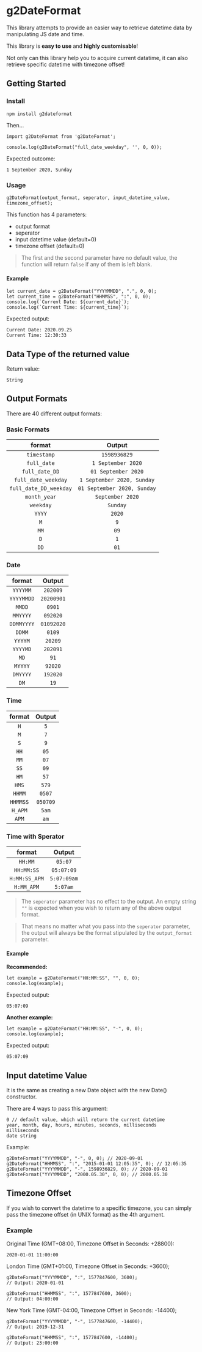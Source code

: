 # g2DateFormat

This library attempts to provide an easier way to retrieve datetime data by manipulating JS date and time.

This library is **easy to use** and **highly customisable**!

Not only can this library help you to acquire current datatime, it can also retrieve specific datetime with timezone offset!


## Getting Started
### Install
```
npm install g2dateformat
```

Then...
```
import g2DateFormat from 'g2DateFormat';

console.log(g2DateFormat("full_date_weekday", '', 0, 0));
```

Expected outcome:
```
1 September 2020, Sunday
```

### Usage
```
g2DateFormat(output_format, seperator, input_datetime_value, timezone_offset);
```

This function has 4 parameters:
* output format
* seperator
* input datetime value (default=0)
* timezone offset (default=0)

> The first and the second parameter have no default value, the function will return `false` if any of them is left blank.

#### Example
```
let current_date = g2DateFormat("YYYYMMDD", ".", 0, 0);
let current_time = g2DateFormat("HHMMSS", ":", 0, 0);
console.log(`Current Date: ${current_date}`);
console.log(`Current Time: ${current_time}`);
```
Expected output:
```
Current Date: 2020.09.25
Current Time: 12:30:33
```

## Data Type of the returned value
Return value:
```
String
```

## Output Formats
There are 40 different output formats:
### Basic Formats

|format|Output|
| :-:	| :-:	|
|`timestamp`|`1598936829`|
|`full_date`|`1 September 2020`|
|`full_date_DD`|`01 September 2020`|
|`full_date_weekday`|`1 September 2020, Sunday`|
|`full_date_DD_weekday`|`01 September 2020, Sunday`|
|`month_year`|`September 2020`|
|`weekday`|`Sunday`|
|`YYYY`|`2020`|
|`M`|`9`|
|`MM`|`09`|
|`D`|`1`|
|`DD`|`01`|

### Date

|format|Output|
|:-:	|:-:	|
|`YYYYMM`|`202009`|
|`YYYYMMDD`|`20200901`|
|`MMDD`|`0901`|
|`MMYYYY`|`092020`|
|`DDMMYYYY`|`01092020`|
|`DDMM`|`0109`|
|`YYYYM`|`20209`|
|`YYYYMD`|`202091`|
|`MD`|`91`|
|`MYYYY`|`92020`|
|`DMYYYY`|`192020`|
|`DM`|`19`|

### Time

|format|Output|
|:-:	|:-:	|
|`H`|`5`|
|`M`|`7`|
|`S`|`9`|
|`HH`|`05`|
|`MM`|`07`|
|`SS`|`09`|
|`HM`|`57`|
|`HMS`|`579`|
|`HHMM`|`0507`|
|`HHMMSS`|`050709`|
|`H_APM`|`5am`|
|`APM`|`am`|

### Time with Sperator
|format|Output|
|:-:	|:-:	|
|`HH:MM`|`05:07`|
|`HH:MM:SS`|`05:07:09`|
|`H:MM:SS_APM`|`5:07:09am`|
|`H:MM_APM`|`5:07am`|

> The `seperator` parameter has no effect to the output. An empty string `""` is expected when you wish to return any of the above output format.

> That means no matter what you pass into the `seperator` parameter, the output will always be the format stipulated by the `output_format` parameter.

#### Example
**Recommended:**
```
let example = g2DateFormat("HH:MM:SS", "", 0, 0);
console.log(example);
```
Expected output:
```
05:07:09
```

**Another example:**
```
let example = g2DateFormat("HH:MM:SS", "-", 0, 0);
console.log(example);
```
Expected output:
```
05:07:09
```


## Input datetime Value
It is the same as creating a new Date object with the new Date() constructor.

There are 4 ways to pass this argument:
```
0 // default value, which will return the current datetime
year, month, day, hours, minutes, seconds, milliseconds
milliseconds
date string
```

Example:
```
g2DateFormat("YYYYMMDD", "-", 0, 0); // 2020-09-01
g2DateFormat("HHMMSS", ":", "2015-01-01 12:05:35", 0); // 12:05:35
g2DateFormat("YYYYMMDD", "-", 1598936829, 0); // 2020-09-01
g2DateFormat("YYYYMMDD", "2000.05.30", 0, 0); // 2000.05.30
```

## Timezone Offset
If you wish to convert the datetime to a specific timezone, you can simply pass the timezone offset (in UNIX format) as the 4th argument.

### Example
Original Time (GMT+08:00, Timezone Offset in Seconds: +28800):
```
2020-01-01 11:00:00
```

London Time (GMT+01:00, Timezone Offset in Seconds: +3600);
```
g2DateFormat("YYYYMMDD", ":", 1577847600, 3600);
// Output: 2020-01-01

g2DateFormat("HHMMSS", ":", 1577847600, 3600);
// Output: 04:00:00
```

New York Time (GMT-04:00, Timezone Offset in Seconds: -14400);
```
g2DateFormat("YYYYMMDD", "-", 1577847600, -14400);
// Output: 2019-12-31

g2DateFormat("HHMMSS", ":", 1577847600, -14400);
// Output: 23:00:00
```